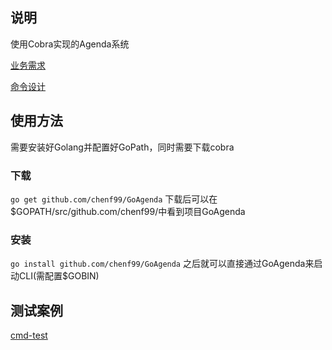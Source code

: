 ## 说明
使用Cobra实现的Agenda系统

[业务需求](docs/Agenda业务需求.md)

[命令设计](docs/cmd-design.md)

## 使用方法

需要安装好Golang并配置好GoPath，同时需要下载cobra

### 下载

`go get github.com/chenf99/GoAgenda`
下载后可以在$GOPATH/src/github.com/chenf99/中看到项目GoAgenda

### 安装

`go install github.com/chenf99/GoAgenda`
之后就可以直接通过GoAgenda来启动CLI(需配置$GOBIN)

## 测试案例

[cmd-test](docs/cmd-test.md)
